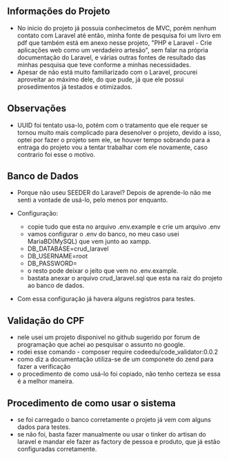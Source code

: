 ## Informações do Projeto
* No inicio do projeto já possuia conhecimetos de MVC, porém nenhum contato com Laravel até então, minha fonte de pesquisa foi um livro em pdf que também está em anexo nesse projeto, "PHP e Laravel - Crie aplicações web como um verdadeiro artesão", sem falar na própria documentação do Laravel, e várias outras fontes de resultado das minhas pesquisa que teve conforme a minhas necessidades.
* Apesar de não está muito familiarizado com o Laravel, procurei aproveitar ao máximo dele, do que pude, já que ele possui prosedimentos já testados e otimizados.

## Observações
* UUID foi tentato usa-lo, potém com o tratamento que ele requer se tornou muito mais complicado para desenolver o projeto, devido a isso, optei por fazer o projeto sem ele, se houver tempo sobrando para a entraga do projeto vou a tentar trabalhar com ele novamente, caso contrario foi esse o motivo.

## Banco de Dados
* Porque não useu SEEDER do Laravel? Depois de aprende-lo não me senti a vontade de usá-lo, pelo menos por enquanto.
* Configuração:
    - copie tudo que esta no arquivo .env.example e crie um arquivo .env
    - vamos configurar o .env do banco, no meu caso usei MariaBD(MySQL) que vem junto ao xampp.
    - DB_DATABASE=crud_laravel
    - DB_USERNAME=root
    - DB_PASSWORD=
    - o resto pode deixar o jeito que vem no .env.example.
    - bastata anexar o arquivo crud_laravel.sql que esta na raiz do projeto ao banco de dados.

* Com essa configuração já havera alguns registros para testes.
    
## Validação do CPF
* nele usei um projeto disponivel no github sugerido por forum de programação que achei ao pesquisar o assunto no google.
* rodei esse comando - composer require codeedu/code_validator:0.0.2
* como diz a documentação utiliza-se de um componete do zend para fazer a verificação
* o procedimento de como usá-lo foi copiado, não tenho certeza se essa é a melhor maneira.

## Procedimento de como usar o sistema
* se foi carregado o banco corretamente o projeto já vem com alguns dados para testes.
* se não foi, basta fazer manualmente ou  usar o tinker do artisan do laravel e mandar ele fazer as factory de pessoa e produto, que já estão configuradas corretamente.